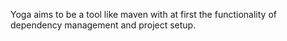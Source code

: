Yoga aims to be a tool like maven with at first the functionality of dependency management and project setup. 
